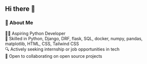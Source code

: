 ## Hi there 👋

### 👋 About Me

🧑‍💻 Aspiring Python Developer<br> 
🌟 Skilled in Python, Django, DRF, flask, SQL, docker, numpy, pandas, matplotlib, HTML, CSS, Tailwind CSS<br> 
🔍 Actively seeking internship or job opportunities in tech<br>
🤝 Open to collaborating on open source projects<br>


<!--
**trucodd/trucodd** is a ✨ _special_ ✨ repository because its `README.md` (this file) appears on your GitHub profile.

Here are some ideas to get you started:

- 🔭 I’m currently working on ...
- 🌱 I’m currently learning ...
- 👯 I’m looking to collaborate on ...
- 🤔 I’m looking for help with ...
- 💬 Ask me about ...
- 📫 How to reach me: ...
- 😄 Pronouns: ...
- ⚡ Fun fact: ...
-->
